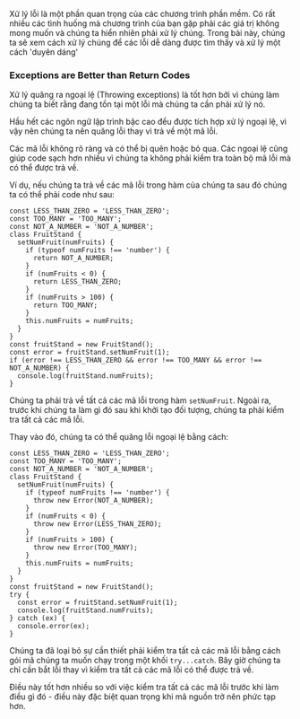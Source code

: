 Xử lý lỗi là một phần quan trọng của các chương trình phần mềm. Có rất nhiều các tình huống mà chương trình của bạn gặp phải các giá trị không mong muốn và chúng ta hiển nhiên phải xử lý chúng.
Trong bài này, chúng ta sẽ xem cách xử lý chúng để các lỗi dễ dàng được tìm thấy và xử lý một cách 'duyên dáng'

### Exceptions are Better than Return Codes
Xử lý quăng ra ngoại lệ (Throwing exceptions) là tốt hơn bởi vì chúng làm chúng ta biết rằng đang tồn tại một lỗi mà chúng ta cần phải xử lý nó.

Hầu hết các ngôn ngữ lập trình bậc cao đều được tích hợp xử lý ngoại lệ, vì vậy nên chúng ta nên quăng lỗi thay vì trả về một mã lỗi.

Các mã lỗi không rõ ràng và có thể bị quên hoặc bỏ qua. Các ngoại lệ cũng giúp code sạch hơn nhiều vì chúng ta không phải kiểm tra toàn bộ mã lỗi mà có thể được trả về.

Ví dụ, nếu chúng ta trả về các mã lỗi trong hàm của chúng ta sau đó chúng ta có thể phải code như sau:

```
const LESS_THAN_ZERO = 'LESS_THAN_ZERO';
const TOO_MANY = 'TOO_MANY';
const NOT_A_NUMBER = 'NOT_A_NUMBER';
class FruitStand {
  setNumFruit(numFruits) {
    if (typeof numFruits !== 'number') {
      return NOT_A_NUMBER;
    }
    if (numFruits < 0) {
      return LESS_THAN_ZERO;
    }
    if (numFruits > 100) {
      return TOO_MANY;
    }
    this.numFruits = numFruits;
  }
}
const fruitStand = new FruitStand();
const error = fruitStand.setNumFruit(1);
if (error !== LESS_THAN_ZERO && error !== TOO_MANY && error !== NOT_A_NUMBER) {
  console.log(fruitStand.numFruits);
}
```
Chúng ta phải trả về tất cả các mã lỗi trong hàm `setNumFruit`. Ngoài ra, trước khi chúng ta làm gì đó sau khi khởi tạo đối tượng, chúng ta phải kiểm tra tất cả các mã lỗi.

Thay vào đó, chúng ta có thể quăng lỗi ngoại lệ bằng cách:

```
const LESS_THAN_ZERO = 'LESS_THAN_ZERO';
const TOO_MANY = 'TOO_MANY';
const NOT_A_NUMBER = 'NOT_A_NUMBER';
class FruitStand {
  setNumFruit(numFruits) {
    if (typeof numFruits !== 'number') {
      throw new Error(NOT_A_NUMBER);
    }
    if (numFruits < 0) {
      throw new Error(LESS_THAN_ZERO);
    }
    if (numFruits > 100) {
      throw new Error(TOO_MANY);
    }
    this.numFruits = numFruits;
  }
}
const fruitStand = new FruitStand();
try {
  const error = fruitStand.setNumFruit(1);
  console.log(fruitStand.numFruits);
} catch (ex) {
  console.error(ex);
}
```

Chúng ta đã loại bỏ sự cần thiết phải kiểm tra tất cả các mã lỗi bằng cách gói mã chúng ta muốn chạy trong một khối `try...catch`. Bây giờ chúng ta chỉ cần bắt lỗi thay vì kiểm tra tất cả các mã lỗi có thể được trả về.

Điều này tốt hơn nhiều so với việc kiểm tra tất cả các mã lỗi trước khi làm điều gì đó - điều này đặc biệt quan trọng khi mã nguồn trở nên phức tạp hơn.